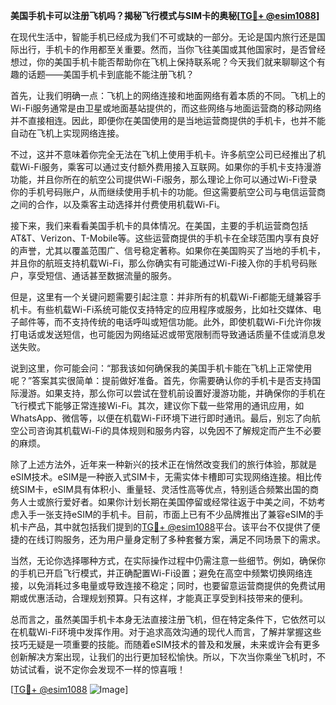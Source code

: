 **美国手机卡可以注册飞机吗？揭秘飞行模式与SIM卡的奥秘[[TG💪+ @esim1088](https://t.me/s/esim1088)]**

在现代生活中，智能手机已经成为我们不可或缺的一部分。无论是国内旅行还是国际出行，手机卡的作用都至关重要。然而，当你飞往美国或其他国家时，是否曾经想过，你的美国手机卡能否帮助你在飞机上保持联系呢？今天我们就来聊聊这个有趣的话题——美国手机卡到底能不能注册飞机？

首先，让我们明确一点：飞机上的网络连接和地面网络有着本质的不同。飞机上的Wi-Fi服务通常是由卫星或地面基站提供的，而这些网络与地面运营商的移动网络并不直接相连。因此，即便你在美国使用的是当地运营商提供的手机卡，也并不能自动在飞机上实现网络连接。

不过，这并不意味着你完全无法在飞机上使用手机卡。许多航空公司已经推出了机载Wi-Fi服务，乘客可以通过支付额外费用接入互联网。如果你的手机卡支持漫游功能，并且你所在的航空公司提供Wi-Fi服务，那么理论上你可以通过Wi-Fi登录你的手机号码账户，从而继续使用手机卡的功能。但这需要航空公司与电信运营商之间的合作，以及乘客主动选择并付费使用机载Wi-Fi。

接下来，我们来看看美国手机卡的具体情况。在美国，主要的手机运营商包括AT&T、Verizon、T-Mobile等。这些运营商提供的手机卡在全球范围内享有良好的声誉，尤其以覆盖范围广、信号稳定著称。如果你在美国购买了当地的手机卡，并且你的航班支持机载Wi-Fi，那么你确实有可能通过Wi-Fi接入你的手机号码账户，享受短信、通话甚至数据流量的服务。

但是，这里有一个关键问题需要引起注意：并非所有的机载Wi-Fi都能无缝兼容手机卡。有些机载Wi-Fi系统可能仅支持特定的应用程序或服务，比如社交媒体、电子邮件等，而不支持传统的电话呼叫或短信功能。此外，即使机载Wi-Fi允许你拨打电话或发送短信，也可能因为网络延迟或带宽限制而导致通话质量不佳或消息发送失败。

说到这里，你可能会问：“那我该如何确保我的美国手机卡能在飞机上正常使用呢？”答案其实很简单：提前做好准备。首先，你需要确认你的手机卡是否支持国际漫游。如果支持，那么你可以尝试在登机前设置好漫游功能，并确保你的手机在飞行模式下能够正常连接Wi-Fi。其次，建议你下载一些常用的通讯应用，如WhatsApp、微信等，以便在机载Wi-Fi环境下进行即时通讯。最后，别忘了向航空公司咨询其机载Wi-Fi的具体规则和服务内容，以免因不了解规定而产生不必要的麻烦。

除了上述方法外，近年来一种新兴的技术正在悄然改变我们的旅行体验，那就是eSIM技术。eSIM是一种嵌入式SIM卡，无需实体卡槽即可实现网络连接。相比传统SIM卡，eSIM具有体积小、重量轻、灵活性高等优点，特别适合频繁出国的商务人士或旅行爱好者。如果你计划长期在美国停留或经常往返于中美之间，不妨考虑入手一张支持eSIM的手机卡。目前，市面上已有不少品牌推出了兼容eSIM的手机卡产品，其中就包括我们提到的[TG💪+ @esim1088](https://t.me/s/esim1088)平台。该平台不仅提供了便捷的在线订购服务，还为用户量身定制了多种套餐方案，满足不同场景下的需求。

当然，无论你选择哪种方式，在实际操作过程中仍需注意一些细节。例如，确保你的手机已开启飞行模式，并正确配置Wi-Fi设置；避免在高空中频繁切换网络连接，以免消耗过多电量或导致连接不稳定；同时，也要留意运营商提供的免费试用期或优惠活动，合理规划预算。只有这样，才能真正享受到科技带来的便利。

总而言之，虽然美国手机卡本身无法直接注册飞机，但在特定条件下，它依然可以在机载Wi-Fi环境中发挥作用。对于追求高效沟通的现代人而言，了解并掌握这些技巧无疑是一项重要的技能。而随着eSIM技术的普及和发展，未来或许会有更多创新解决方案出现，让我们的出行更加轻松愉快。所以，下次当你乘坐飞机时，不妨试试看，说不定你会发现不一样的惊喜哦！

[[TG💪+ @esim1088](https://t.me/s/esim1088) ![Image](https://i.postimg.cc/4NQfJmqS/Snipaste-2025-05-13-00-14-12.png)]